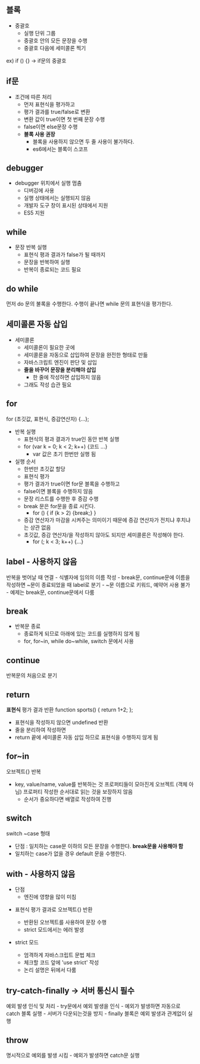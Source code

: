 ## 블록
- 중괄호
	- 실행 단위 그룹
	- 중괄호 안의 모든 문장을 수행
	- 중괄호 다음에 세미콜론 찍기

ex) if () {} -> if문의 중괄호

## if문
- 조건에 따른 처리
	- 먼저 표현식을 평가하고
	- 평가 결과를 true/false로 변환
	- 변환 값이 true이면 첫 번째 문장 수행
	- false이면 else문장 수행
	- **블록 사용 권장**
		- 블록을 사용하지 않으면 두 줄 사용이 불가하다.
		- es6에서는 블록이 스코프


## debugger
- debugger 위치에서 실행 멈춤
	- 디버깅에 사용
	- 실행 상태에서는 실행되지 않음
	- 개발자 도구 창이 표시된 상태에서 지원
	- ES5 지원


## while
- 문장 반복 실행
	- 표현식 평과 결과가 false가 될 때까지
	- 문장을 반복하여 실행
	- 반복이 종료되는 코드 필요


## do while
먼저 do 문의 불록을 수행한다.
수행이 끝나면 while 문의 표현식을 평가한다.


## 세미콜론 자동 삽입
- 세미콜론
	- 세미콜론이 필요한 곳에
	- 세미콜론을 자동으로 삽입하여 문장을 완전한 형태로 만듦
	- 자바스크립트 엔진이 판단 및 삽입
	- **줄을 바꾸어 문장을 분리해야 삽입**
		- 한 줄에 작성하면 삽입하지 않음
	- 그래도 작성 습관 필요


## for
for (초깃값, 표현식, 증감연산자) {...};
- 반복 실행
	- 표현식의 평과 결과가 true인 동안 반복 실행
    - for (var k = 0; k < 2; k++) {코드 ...}
    	- var 값은 초기 한번만 실행 됨
- 실행 순서
	- 한번만 초깃값 할당
	- 표현식 평가
	- 평가 결과가 true이면 for문 블록을 수행하고
	- false이면 블록을 수행하지 않음
	- 문장 리스트를 수행한 후 증감 수행
	- break 문은 for문을 종료 시킨다.
		- for () {
			if (k > 2) {break;}
		  }
	- 증감 연산자가 마감을 시켜주는 의미이기 때문에 증감 연산자가 전치냐 후치냐는 상관 없음
	- 초깃값, 증감 연산자/을 작성하지 않아도 되지만 세미콜론은 작성해야 한다.
		- for (; k < 3; k++) {...}


## label - 사용하지 않음
반복을 벗어날 때 연결
	- 식별자에 임의의 이름 작성
	- break문, continue문에 이름을 작성하면 ~문이 종료되었을 때 label로 분기
	- ~문 이름으로 키워드, 예약어 사용 불가
	- 예제는 break문, continue문에서 다룸


## break
- 반복문 종료
	- 종료하게 되므로 아래에 있는 코드를 실행하지 않게 됨
	- for, for~in, while do~while, switch 문에서 사용

## continue
반복문의 처음으로 분기


## return
**표현식** 평가 결과 반환
function sports() {
	return 1+2;
};
- 표현식을 작성하지 않으면 undefined 반환
- 줄을 분리하여 작성하면
- return 끝에 세미콜론 자동 삽입 하므로 표현식을 수행하지 않게 됨


## for~in
오브젝트{} 반복
- key, value/name, value를 반복하는 것
프로퍼티들이 모아진게 오브젝트 (객체 아님)
프로퍼티 작성한 순서대로 읽는 것을 보장하지 않음
	- 순서가 중요하다면 배열로 작성하여 진행


## switch
switch ~case 형태
- 단점 : 일치하는 case문 이하의 모든 문장을 수행한다. **break문을 사용해야 함**  
- 일치하는 case가 없을 경우 default 문을 수행한다.


## with - 사용하지 않음
* 단점
	- 엔진에 영향을 많이 미침

- 표현식 평가 결과로 오브젝트{} 반환
	- 반환된 오브젝트를 사용하여 문장 수행
	- strict 모드에서는 에러 발생

- strict 모드
	- 엄격하게 자바스크립트 문법 체크
	- 체크할 코드 앞에 'use strict' 작성
	- 논리 설명은 뒤에서 다룸


## try-catch-finally -> 서버 통신시 필수
예외 발생 인식 및 처리
	- try문에서 예외 발생을 인식
	- 예외가 발생하면 자동으로 catch 블록 실행
		- 서버가 다운되는것을 방지
	- finally 블록은 예외 발생과 관계없이 실행


## throw
명시적으로 예외를 발생 시킴
	- 예외가 발생하면 catch문 실행